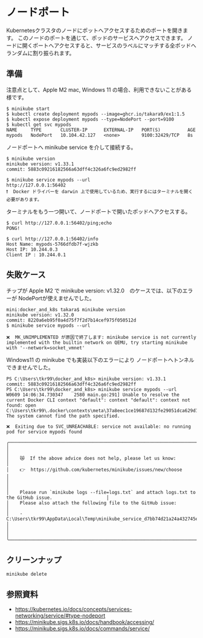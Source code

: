 # ノードポート
Kubernetesクラスタのノードにポットへアクセスするためのポートを開きます。
このノードのポートを通じて、ポッドのサービスへアクセスできます。
ノードに開くポートへアクセスすると、サービスのラベルにマッチする全ポッドへランダムに割り振られます。

## 準備
注意点として、Apple M2 mac, Windows 11 の場合、利用できないことがある様です。

```
$ minikube start
$ kubectl create deployment mypods --image=ghcr.io/takara9/ex1:1.5
$ kubectl expose deployment mypods --type=NodePort --port=9100
$ kubectl get svc mypods
NAME     TYPE       CLUSTER-IP      EXTERNAL-IP   PORT(S)          AGE
mypods   NodePort   10.104.42.127   <none>        9100:32429/TCP   8s
```

ノードポートへ minikube service を介して接続する。
```
$ minikube version
minikube version: v1.33.1
commit: 5883c09216182566a63dff4c326a6fc9ed2982ff

$ minikube service mypods --url
http://127.0.0.1:56402
❗  Docker ドライバーを darwin 上で使用しているため、実行するにはターミナルを開く必要があります。
```

ターミナルをもう一つ開いて、ノードポートで開いたポッドへアクセスする。
```
$ curl http://127.0.0.1:56402/ping;echo
PONG!

$ curl http://127.0.0.1:56402/info
Host Name: mypods-5766dfdb7f-wjzkb
Host IP: 10.244.0.3
Client IP : 10.244.0.1
```


## 失敗ケース

チップが Apple M2 で minikube version: v1.32.0　のケースでは、以下のエラーが NodePortが使えませんでした。
```
mini:docker_and_k8s takara$ minikube version
minikube version: v1.32.0
commit: 8220a6eb95f0a4d75f7f2d7b14cef975f050512d
$ minikube service mypods --url

❌  MK_UNIMPLEMENTED が原因で終了します: minikube service is not currently implemented with the builtin network on QEMU, try starting minikube with '--network=socket_vmnet'
```

Windows11 の minikube でも実装以下のエラーにより ノードポートへトンネルできませんでした。
```
PS C:\Users\tkr99\docker_and_k8s> minikube version: v1.33.1
commit: 5883c09216182566a63dff4c326a6fc9ed2982ff
PS C:\Users\tkr99\docker_and_k8s> minikube service mypods --url
W0609 14:06:34.730347    2580 main.go:291] Unable to resolve the current Docker CLI context "default": context "default": context not found: open C:\Users\tkr99\.docker\contexts\meta\37a8eec1ce19687d132fe29051dca629d164e2c4958ba141d5f4133a33f0688f\meta.json: The system cannot find the path specified.

❌  Exiting due to SVC_UNREACHABLE: service not available: no running pod for service mypods found

╭───────────────────────────────────────────────────────────────────────────────────────────────────────────╮
│                                                                                                           │
│    😿  If the above advice does not help, please let us know:                                             │
│    👉  https://github.com/kubernetes/minikube/issues/new/choose                                           │
│                                                                                                           │
│    Please run `minikube logs --file=logs.txt` and attach logs.txt to the GitHub issue.                    │
│    Please also attach the following file to the GitHub issue:                                             │
│    - C:\Users\tkr99\AppData\Local\Temp\minikube_service_d7bb74d21a24a432745e209c18039dda67202648_0.log    │
│                                                                                                           │
╰───────────────────────────────────────────────────────────────────────────────────────────────────────────╯

```



## クリーンナップ
```
minikube delete
```


## 参照資料
- https://kubernetes.io/docs/concepts/services-networking/service/#type-nodeport
- https://minikube.sigs.k8s.io/docs/handbook/accessing/
- https://minikube.sigs.k8s.io/docs/commands/service/

